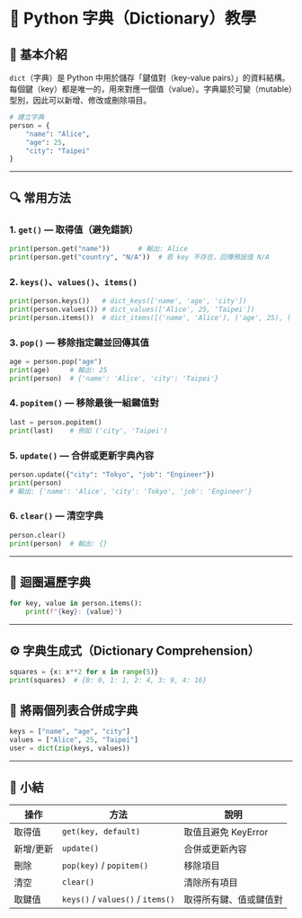 # 🧩 Python 字典（Dictionary）教學

## 📘 基本介紹

`dict`（字典）是 Python 中用於儲存「鍵值對（key-value pairs）」的資料結構。每個鍵（key）都是唯一的，用來對應一個值（value）。字典屬於可變（mutable）型別，因此可以新增、修改或刪除項目。

```python
# 建立字典
person = {
    "name": "Alice",
    "age": 25,
    "city": "Taipei"
}
```

---

## 🔍 常用方法

### 1. `get()` — 取得值（避免錯誤）

```python
print(person.get("name"))       # 輸出: Alice
print(person.get("country", "N/A"))  # 若 key 不存在，回傳預設值 N/A
```

### 2. `keys()`、`values()`、`items()`

```python
print(person.keys())   # dict_keys(['name', 'age', 'city'])
print(person.values()) # dict_values(['Alice', 25, 'Taipei'])
print(person.items())  # dict_items([('name', 'Alice'), ('age', 25), ('city', 'Taipei')])
```

### 3. `pop()` — 移除指定鍵並回傳其值

```python
age = person.pop("age")
print(age)     # 輸出: 25
print(person)  # {'name': 'Alice', 'city': 'Taipei'}
```

### 4. `popitem()` — 移除最後一組鍵值對

```python
last = person.popitem()
print(last)    # 例如 ('city', 'Taipei')
```

### 5. `update()` — 合併或更新字典內容

```python
person.update({"city": "Tokyo", "job": "Engineer"})
print(person)
# 輸出: {'name': 'Alice', 'city': 'Tokyo', 'job': 'Engineer'}
```

### 6. `clear()` — 清空字典

```python
person.clear()
print(person)  # 輸出: {}
```

---

## 🔁 迴圈遍歷字典

```python
for key, value in person.items():
    print(f"{key}: {value}")
```

---

## ⚙️ 字典生成式（Dictionary Comprehension）

```python
squares = {x: x**2 for x in range(5)}
print(squares)  # {0: 0, 1: 1, 2: 4, 3: 9, 4: 16}
```

## 🔸 將兩個列表合併成字典

```python
keys = ["name", "age", "city"]
values = ["Alice", 25, "Taipei"]
user = dict(zip(keys, values))
```

---

## 🧠 小結

| 操作    | 方法                                | 說明             |
| ----- | --------------------------------- | -------------- |
| 取得值   | `get(key, default)`               | 取值且避免 KeyError |
| 新增/更新 | `update()`                        | 合併或更新內容        |
| 刪除    | `pop(key)` / `popitem()`          | 移除項目           |
| 清空    | `clear()`                         | 清除所有項目         |
| 取鍵值   | `keys()` / `values()` / `items()` | 取得所有鍵、值或鍵值對    |
